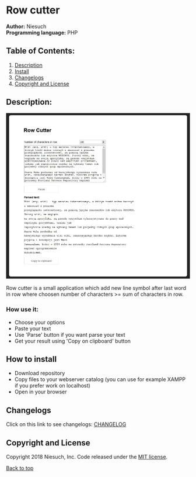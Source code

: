 # Row cutter
<b>Author:</b> Niesuch <br />
<b>Programming language:</b> PHP <br />

## Table of Contents:
1. [Description](https://github.com/niesuch/row-cutter#description)
2. [Install](https://github.com/niesuch/row-cutter#how-to-install)
3. [Changelogs](https://github.com/niesuch/row-cutter#changelogs)
4. [Copyright and License](https://github.com/niesuch/row-cutter#copyright-and-license)

## Description:
![Screen](/docs/screens/screen1.jpg)

Row cutter is a small application which add new line symbol after last word in row where choosen number of characters >= sum of characters in row.

### How use it:
* Choose your options
* Paste your text
* Use 'Parse' button if you want parse your text
* Get your result using 'Copy on clipboard' button

## How to install
* Download repository
* Copy files to your webserver catalog (you can use for example XAMPP if you prefer work on localhost)
* Open in your browser

## Changelogs
Click on this link to see changelogs: [CHANGELOG](https://github.com/niesuch/row-cutter/releases)

## Copyright and License
Copyright 2018 Niesuch, Inc. Code released under the [MIT license](https://github.com/niesuch/row-cutter/blob/master/LICENSE.md).

[Back to top](https://github.com/niesuch/row-cutter/blob/master/README.md#row-cutter)
